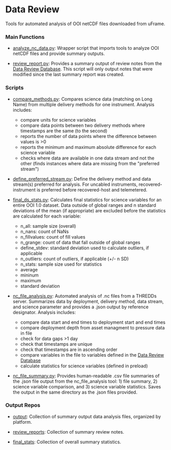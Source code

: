 # Data Review
Tools for automated analysis of OOI netCDF files downloaded from uFrame.

### Main Functions
- [analyze_nc_data.py](https://github.com/ooi-data-lab/data-review-tools/blob/master/data_review/analyze_nc_data.py): Wrapper script that imports tools to analyze OOI netCDF files and provide summary outputs.

- [review_report.py](https://github.com/ooi-data-lab/data-review-tools/blob/master/data_review/review_report.py): Provides a summary output of review notes from the [Data Review Database](https://datareview.marine.rutgers.edu/notes/export). This script will only output notes that were modified since the last summary report was created.

### Scripts
- [compare_methods.py](https://github.com/ooi-data-lab/data-review-tools/blob/master/data_review/scripts/compare_methods.py): Compares science data (matching on Long Name) from multiple delivery methods for one instrument. Analysis includes:
	- compare units for science variables
	- compare data points between two delivery methods where timestamps are the same (to the second)
	- reports the number of data points where the difference between values is >0
	- reports the minimum and maximum absolute difference for each science variable
	- checks where data are available in one data stream and not the other (finds instances where data are missing from the "preferred stream")

- [define_preferred_stream.py](https://github.com/ooi-data-lab/data-review-tools/blob/master/data_review/scripts/define_preferred_stream.py): Define the delivery method and data stream(s) preferred for analysis. For uncabled instruments, recovered-instrument is preferred before recovered-host and telemetered.

- [final_ds_stats.py](https://github.com/ooi-data-lab/data-review-tools/blob/master/data_review/scripts/final_ds_stats.py): Calculates final statistics for science variables for an entire OOI 1.0 dataset. Data outside of global ranges and n standard deviations of the mean (if appropriate) are excluded before the statistics are calculated for each variable:
	- n_all: sample size (overall)
	- n_nans: count of NaNs
	- n_fillvalues: count of fill values
	- n_grange: count of data that fall outside of global ranges
	- define_stdev: standard deviation used to calculate outliers, if applicable
	- n_outliers: count of outliers, if applicable (+/- n SD)
	- n_stats: sample size used for statistics
	- average
	- mininum
	- maximum
	- standard deviation

- [nc_file_analysis.py](https://github.com/ooi-data-lab/data-review-tools/blob/master/data_review/scripts/nc_file_analysis.py): Automated analysis of .nc files from a THREDDs server. Summarizes data by deployment, delivery method, data stream, and science parameter and provides a .json output by reference designator. Analysis includes: 
	- compare data start and end times to deployment start and end times
	- compare deployment depth from asset managment to pressure data in file 
	- check for data gaps >1 day
	- check that timestamps are unique
	- check that timestamps are in ascending order
	- compare variables in the file to variables defined in the [Data Review Database](http://datareview.marine.rutgers.edu/)
	- calculate statistics for science variables (defined in preload)

- [nc_file_summary.py](https://github.com/ooi-data-lab/data-review-tools/blob/master/data_review/scripts/nc_file_summary.py): Provides human-readable .csv file summaries of the .json file output from the nc\_file\_analysis tool: 1) file summary, 2) science variable comparison, and 3) science variable statistics. Saves the output in the same directory as the .json files provided.

### Output Repos
- [output](https://github.com/ooi-data-lab/data-review-tools/blob/master/data_review/output): Collection of summary output data analysis files, organized by platform.

- [review_reports](https://github.com/ooi-data-lab/data-review-tools/blob/master/data_review/review_reports): Collection of summary review notes.

- [final_stats](https://github.com/ooi-data-lab/data-review-tools/blob/master/data_review/final_stats): Collection of overall summary statistics.